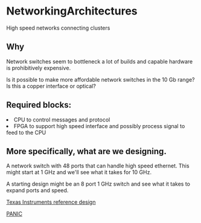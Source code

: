 # NetworkingArchitectures
High speed networks connecting clusters


## Why
Network switches seem to bottleneck a lot of builds and capable hardware is prohibitively expensive.  

Is it possible to make more affordable network switches in the 10 Gb range? Is this a copper interface or optical?  



## Required blocks:
  <li>CPU to control messages and protocol  </li>
  <li>FPGA to support high speed interface and possibly process signal to feed to the CPU  </li>
  
 
 
 ## More specifically, what are we designing.
 
 A network switch with 48 ports that can handle high speed ethernet. This might start at 1 GHz and we'll see what it takes for 10 GHz.  
 
 A starting design might be an 8 port 1 GHz switch and see what it takes to expand ports and speed.  
 
 [Texas Instruments reference design](<https://www.ti.com/solution/data-center-switches#tech-docs> "Other networking resources available on TI as well")

[PANIC](https://www.usenix.org/conference/osdi20/presentation/lin)
